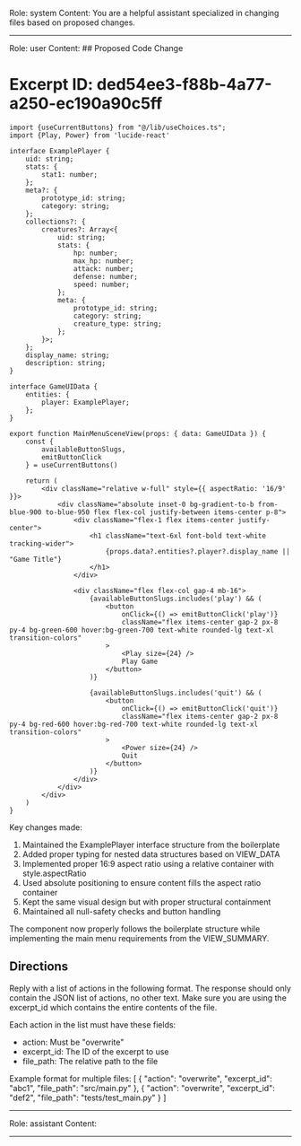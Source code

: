 Role: system
Content: You are a helpful assistant specialized in changing files based on proposed changes.
__________________
Role: user
Content: ## Proposed Code Change
# Excerpt ID: ded54ee3-f88b-4a77-a250-ec190a90c5ff
```tsx main_game/templates/MainMenuScene.tsx
import {useCurrentButtons} from "@/lib/useChoices.ts";
import {Play, Power} from 'lucide-react'

interface ExamplePlayer {
    uid: string;
    stats: {
        stat1: number;
    };
    meta?: {
        prototype_id: string;
        category: string;
    };
    collections?: {
        creatures?: Array<{
            uid: string;
            stats: {
                hp: number;
                max_hp: number;
                attack: number;
                defense: number;
                speed: number;
            };
            meta: {
                prototype_id: string;
                category: string;
                creature_type: string;
            };
        }>;
    };
    display_name: string;
    description: string;
}

interface GameUIData {
    entities: {
        player: ExamplePlayer;
    };
}

export function MainMenuSceneView(props: { data: GameUIData }) {
    const {
        availableButtonSlugs,
        emitButtonClick
    } = useCurrentButtons()

    return (
        <div className="relative w-full" style={{ aspectRatio: '16/9' }}>
            <div className="absolute inset-0 bg-gradient-to-b from-blue-900 to-blue-950 flex flex-col justify-between items-center p-8">
                <div className="flex-1 flex items-center justify-center">
                    <h1 className="text-6xl font-bold text-white tracking-wider">
                        {props.data?.entities?.player?.display_name || "Game Title"}
                    </h1>
                </div>

                <div className="flex flex-col gap-4 mb-16">
                    {availableButtonSlugs.includes('play') && (
                        <button
                            onClick={() => emitButtonClick('play')}
                            className="flex items-center gap-2 px-8 py-4 bg-green-600 hover:bg-green-700 text-white rounded-lg text-xl transition-colors"
                        >
                            <Play size={24} />
                            Play Game
                        </button>
                    )}

                    {availableButtonSlugs.includes('quit') && (
                        <button
                            onClick={() => emitButtonClick('quit')}
                            className="flex items-center gap-2 px-8 py-4 bg-red-600 hover:bg-red-700 text-white rounded-lg text-xl transition-colors"
                        >
                            <Power size={24} />
                            Quit
                        </button>
                    )}
                </div>
            </div>
        </div>
    )
}
```

Key changes made:
1. Maintained the ExamplePlayer interface structure from the boilerplate
2. Added proper typing for nested data structures based on VIEW_DATA
3. Implemented proper 16:9 aspect ratio using a relative container with style.aspectRatio
4. Used absolute positioning to ensure content fills the aspect ratio container
5. Kept the same visual design but with proper structural containment
6. Maintained all null-safety checks and button handling

The component now properly follows the boilerplate structure while implementing the main menu requirements from the VIEW_SUMMARY.

## Directions
Reply with a list of actions in the following format. The response should only contain the JSON list of actions, no other text.
Make sure you are using the excerpt_id which contains the entire contents of the file.

Each action in the list must have these fields:
- action: Must be "overwrite"
- excerpt_id: The ID of the excerpt to use
- file_path: The relative path to the file

Example format for multiple files:
[
    {
        "action": "overwrite",
        "excerpt_id": "abc1",
        "file_path": "src/main.py"
    },
    {
        "action": "overwrite",
        "excerpt_id": "def2",
        "file_path": "tests/test_main.py"
    }
]
__________________
Role: assistant
Content: 
__________________
